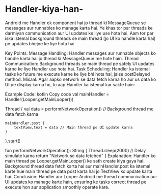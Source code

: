 # Handler-kiya-han-
Android me Handler ek component hai jo thread ki MessageQueue se messages aur runnables ko manage karta hai. Ye khas tor par threads ke darmiyan communication aur UI updates ke liye use hota hai. Aam tor par iska istemal background threads se main thread (jo UI ko handle karta hai) pe updates bhejne ke liye hota hai.

Key Points:
Message Handling: Handler messages aur runnable objects ko handle karta hai jo thread ki MessageQueue me hote hain.
Thread Communication: Background threads se main thread pe safely UI updates karne ke liye Handler use hota hai.
Task Scheduling: Handler ka istemal tasks ko future me execute karne ke liye bhi hota hai, jaise postDelayed method.
Misaal:
Agar aapko network se data fetch karna ho aur us data ko UI pe display karna ho, to aap Handler ka istemal kar sakte hain:

Example Code:
kotlin
Copy code
val mainHandler = Handler(Looper.getMainLooper())

Thread {
    val data = performNetworkOperation() // Background thread me data fetch karna

    mainHandler.post {
        textView.text = data // Main thread pe UI update karna
    }
}.start()

fun performNetworkOperation(): String {
    Thread.sleep(2000) // Delay simulate karna
    return "Network se data fetched"
}
Explanation:
Handler ko main thread pe Looper.getMainLooper() ke sath create kiya gaya hai.
Background thread data fetch karta hai aur mainHandler.post ka istemal karte hue main thread pe data post karta hai jo TextView ko update karta hai.
Conclusion:
Handler aur Looper Android me thread communication aur UI updates ko manage karte hain, ensuring ke tasks correct thread pe execute hon aur application smoothly operate kare.

